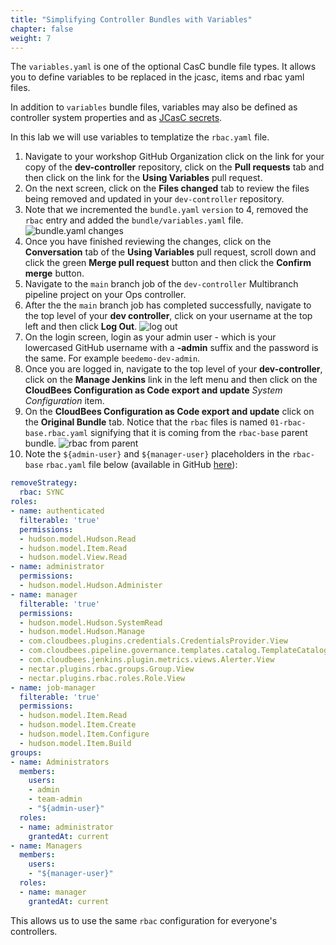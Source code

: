 ```yaml
---
title: "Simplifying Controller Bundles with Variables"
chapter: false
weight: 7
--- 
```


The `variables.yaml` is one of the optional CasC bundle file types. It allows you to define variables to be replaced in the jcasc, items and rbac yaml files.

In addition to `variables` bundle files, variables may also be defined as controller system properties and as [JCasC secrets](https://github.com/jenkinsci/configuration-as-code-plugin/blob/master/docs/features/secrets.adoc).

In this lab we will use variables to templatize the `rbac.yaml` file.

1. Navigate to your workshop GitHub Organization click on the link for your copy of the **dev-controller** repository, click on the **Pull requests** tab and then click on the link for the **Using Variables** pull request.
2. On the next screen, click on the **Files changed** tab to review the files being removed and updated in your `dev-controller` repository.
3. Note that we incremented the `bundle.yaml` `version` to 4, removed the `rbac` entry and added the `bundle/variables.yaml` file.  ![bundle.yaml changes](bundle-variables-changes.png?width=50pc)
4. Once you have finished reviewing the changes, click on the **Conversation** tab of the **Using Variables** pull request, scroll down and click the green **Merge pull request** button and then click the **Confirm merge** button.
5. Navigate to the `main` branch job of the `dev-controller` Multibranch pipeline project on your Ops controller.
6. After the the `main` branch job has completed successfully, navigate to the top level of your **dev controller**, click on your username at the top left and then click **Log Out**. ![log out](log-out.png?width=50pc)
7. On the login screen, login as your admin user - which is your lowercased GitHub username with a **-admin** suffix and the password is the same. For example `beedemo-dev-admin`.
8. Once you are logged in, navigate to the top level of your **dev-controller**, click on the **Manage Jenkins** link in the left menu and then click on the **CloudBees Configuration as Code export and update** *System Configuration* item.
9. On the **CloudBees Configuration as Code export and update** click on the **Original Bundle** tab. Notice that the `rbac` files is named `01-rbac-base.rbac.yaml` signifying that it is coming from the `rbac-base` parent bundle. ![rbac from parent](rbac-parent-file.png?width=50pc)
10. Note the `${admin-user}` and `${manager-user}` placeholders in the `rbac-base` `rbac.yaml` file below (available in GitHub [here](https://github.com/cloudbees-days/workshop-casc-bundles/blob/main/rbac-base/rbac.yaml)):

```yaml
removeStrategy:
  rbac: SYNC
roles:
- name: authenticated
  filterable: 'true'
  permissions:
  - hudson.model.Hudson.Read
  - hudson.model.Item.Read
  - hudson.model.View.Read
- name: administrator
  permissions:
  - hudson.model.Hudson.Administer
- name: manager
  filterable: 'true'
  permissions:
  - hudson.model.Hudson.SystemRead
  - hudson.model.Hudson.Manage
  - com.cloudbees.plugins.credentials.CredentialsProvider.View
  - com.cloudbees.pipeline.governance.templates.catalog.TemplateCatalogAction.ViewCatalogs
  - com.cloudbees.jenkins.plugin.metrics.views.Alerter.View
  - nectar.plugins.rbac.groups.Group.View
  - nectar.plugins.rbac.roles.Role.View
- name: job-manager
  filterable: 'true'
  permissions:
  - hudson.model.Item.Read
  - hudson.model.Item.Create
  - hudson.model.Item.Configure
  - hudson.model.Item.Build
groups:
- name: Administrators
  members:
    users:
    - admin
    - team-admin
    - "${admin-user}"
  roles:
  - name: administrator
    grantedAt: current
- name: Managers
  members:
    users:
    - "${manager-user}"
  roles:
  - name: manager
    grantedAt: current
```

This allows us to use the same `rbac` configuration for everyone's controllers.

